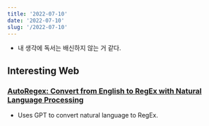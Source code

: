 ```yaml
---
title: '2022-07-10'
date: '2022-07-10'
slug: '/2022-07-10'
---
```


- 내 생각에 독서는 배신하지 않는 거 같다.

## Interesting Web
### [AutoRegex: Convert from English to RegEx with Natural Language Processing](https://www.autoregex.xyz/)
- Uses GPT to convert natural language to RegEx.